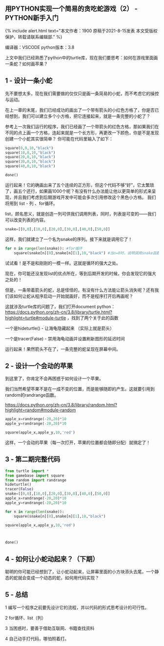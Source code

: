 ## 用PYTHON实现一个简易的贪吃蛇游戏（2） -PYTHON新手入门



{% include alert.html text="本文作者：1900 原稿于2021-8-15发表 本文受版权保护，转载请联系编辑部." %}

编译器：VSCODE python版本：3.8



上文中我们已经熟悉了python中的turtle库，现在我们要思考：如何在游戏里面画一条蛇？如何画苹果？
## 1 - 设计一条小蛇
先不要想太多，现在我们需要做的仅仅只是画一条简易的小蛇，而不考虑它的操控与运动。


在上一章的末尾，我们已经成功的画出了一个带有箭头的小红色方格了，你是否已经想到，我们可以建立多个小方格，把它连接起来，就是一条完整的小蛇了？


参考上一次我们运行的程序，我们已经画了一个带箭头的红色方格，那如果我们在不同的点上画一个方格，连起来就是一个长方形，再更改一下颜色，你是不是发现创建一个小蛇其实很简单？
你可能在代码里输入了如下：
```python
square(0,0,10,"black")
square(10,0,10,"black")
square(20,0,10,"black")
square(30,0,10,"black")
square(40,0,10,"black")

done()
```
运行起来！它的确画出来了五个连续的正方形，但这个代码不够“好”，它太繁琐了，画五个还行，如果画1000个呢？有没有什么办法能让他以更简单的形式来呈现，并且我们考虑到后期游戏开发中可能会多次引用修改这个黑色小方格。
我们将用到 list - 列 、for循环。


list，顾名思义，就是创造一列可供我们调用列表，同时，列表是可变的——我们可以改变列表的内容。

```python
snake=[[0,0],[10,0],[20,0],[30,0],[40,0],[50,0]]
```
这样，我们就建立了一个名为snake的序列。接下来就是调用它了！

```python
for n in range(len(snake)): #for循环 
    square(snake[n][0],snake[n][1],10,"black") #当n=0时，说明调用snake函数的第一个参数，即[0],[0],当n=1时，说明调用第二个参数，即[10],[0]
```
试试看！是不是和刚刚的一模一样。这就是循环的强大之处。


现在，你可能还没发现list的优点所在，等到后期开发的时候，你会发现它的强大之处的！

但是，一条带着箭头的蛇，总是怪怪的，有没有什么方法能让箭头消失呢？还有我们该如何让蛇从程序启动一开始就画好，而不是程序打开后再画呢？

这就涉及turtle库的问题了，我们打开document python：https://docs.python.org/zh-cn/3.8/library/turtle.html?highlight=turtle#module-turtle ，找到了两个关于此的函数

一个是hideturtle() - 让海龟隐藏起来 （实际上就是箭头）


一个是tracer(False) - 禁用海龟动画并设置刷新图形的延迟时间


运行起来！果然箭头不在了，一条完整的蛇呈现在屏幕中间。


## 2 - 设计一个会动的苹果

到这里了，你肯定不会再困惑于如何设计一个苹果。


我们当然希望苹果不是在一成不变的位置，而是能够随即的产生。这就要引用到random的randrange函数。


https://docs.python.org/zh-cn/3.8/library/random.html?highlight=random#module-random


```python
apple_x=randrange(-20,20)*10  
apple_y=randrange(-20,20)*10

square(apple_x,apple_y,10,'red')
```


这样，一个会动的苹果（每一次打开，苹果的位置都会随即分配）就搞定了！


## 3 - 第二期完整代码
```python
from turtle import *
from gamebase import square
from random import randrange
hideturtle()
tracer(False)
snake=[[0,0],[10,0],[20,0],[30,0],[40,0],[50,0]]
apple_x=randrange(-20,20)*10
apple_y=randrange(-20,20)*10

for n in range(len(snake)): 
    square(snake[n][0],snake[n][1],10,"black")

square(apple_x,apple_y,10,'red')



done()
```

## 4 - 如何让小蛇动起来？（下期）

聪明的你可能已经想到了，让小蛇动起来，让屏幕里面的小方块添头去尾，一个静态的蛇就会变成一个动态的蛇，如何用代码实现？

## 5 - 总结

1 编写一个程序之前要先设计它的流程，并以代码的形式思考设计的可行性。


2 for循环、list（列）


3 当困惑时，要善于借助互联网、书籍查找资料


4 自己动手打代码，哪怕照着打。

